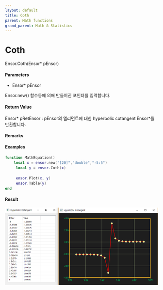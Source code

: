 ```yaml
---
layout: default
title: Coth
parent: Math functions
grand_parent: Math & Statistics
---
```


# Coth

Ensor.Coth\(Ensor\* pEnsor\)

#### Parameters

* Ensor\* pEnsor

Ensor.new\(\) 함수등에 의해 만들어진 포인터를 입력합니다.

#### Return Value

Ensor\* pRetEnsor : pEnsor의 엘리먼트에 대한 hyperbolic cotangent Ensor\*를 반환합니다.

#### Remarks

#### Examples

```lua
function MathEquation()
    local x = ensor.new("[20]","double","-5:5")
     local y = ensor.Coth(x)

     ensor.Plot(x, y)
     ensor.Table(y)
end
```

#### Result

![](./MathAPI/CothResult.png)

